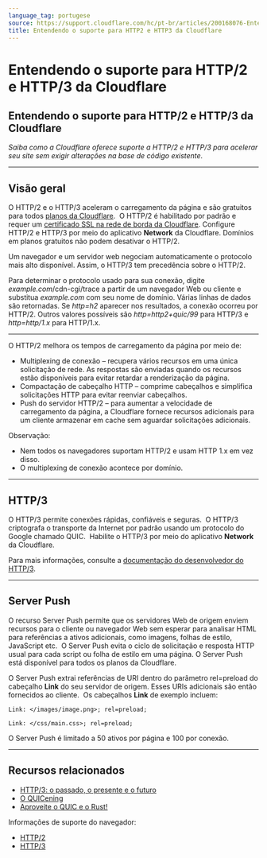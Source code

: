 ```yaml
---
language_tag: portugese
source: https://support.cloudflare.com/hc/pt-br/articles/200168076-Entendendo-o-suporte-para-HTTP-2-e-HTTP-3-da-Cloudflare
title: Entendendo o suporte para HTTP2 e HTTP3 da Cloudflare
---
```


# Entendendo o suporte para HTTP/2 e HTTP/3 da Cloudflare

## Entendendo o suporte para HTTP/2 e HTTP/3 da Cloudflare

_Saiba como a Cloudflare oferece suporte a HTTP/2 e HTTP/3 para acelerar seu site sem exigir alterações na base de código existente._

___

## Visão geral

O HTTP/2 e o HTTP/3 aceleram o carregamento da página e são gratuitos para todos [planos da Cloudflare](http://www.cloudflare.com/plans).  O HTTP/2 é habilitado por padrão e requer um [certificado SSL na rede de borda da Cloudflare](https://support.cloudflare.com/hc/articles/203295200#h_036e2e20-96d8-4199-bb1f-0fbb41b5cdd0). Configure HTTP/2 e HTTP/3 por meio do aplicativo **Network** da Cloudflare. Domínios em planos gratuitos não podem desativar o HTTP/2.

Um navegador e um servidor web negociam automaticamente o protocolo mais alto disponível. Assim, o HTTP/3 tem precedência sobre o HTTP/2. 

Para determinar o protocolo usado para sua conexão, digite _example.com_/cdn-cgi/trace a partir de um navegador Web ou cliente e substitua _example.com_ com seu nome de domínio. Várias linhas de dados são retornadas. Se _http=h2_ aparecer nos resultados, a conexão ocorreu por HTTP/2. Outros valores possíveis são _http=http2+quic/99_ para HTTP/3 e _http=http/1.x_ para HTTP/1.x.

___

O HTTP/2 melhora os tempos de carregamento da página por meio de:

-   Multiplexing de conexão – recupera vários recursos em uma única solicitação de rede. As respostas são enviadas quando os recursos estão disponíveis para evitar retardar a renderização da página.
-   Compactação de cabeçalho HTTP – comprime cabeçalhos e simplifica solicitações HTTP para evitar reenviar cabeçalhos.
-   Push do servidor HTTP/2 – para aumentar a velocidade de carregamento da página, a Cloudflare fornece recursos adicionais para um cliente armazenar em cache sem aguardar solicitações adicionais.

Observação:

-   Nem todos os navegadores suportam HTTP/2 e usam HTTP 1.x em vez disso.
-   O multiplexing de conexão acontece por domínio.

___

## HTTP/3

O HTTP/3 permite conexões rápidas, confiáveis e seguras.  O HTTP/3 criptografa o transporte da Internet por padrão usando um protocolo do Google chamado QUIC.  Habilite o HTTP/3 por meio do aplicativo **Network** da Cloudflare.

Para mais informações, consulte a [documentação do desenvolvedor do HTTP/3](https://developers.cloudflare.com/http3/).

___

## Server Push

O recurso Server Push permite que os servidores Web de origem enviem recursos para o cliente ou navegador Web sem esperar para analisar HTML para referências a ativos adicionais, como imagens, folhas de estilo, JavaScript etc.  O Server Push evita o ciclo de solicitação e resposta HTTP usual para cada script ou folha de estilo em uma página. O Server Push está disponível para todos os planos da Cloudflare.

O Server Push extrai referências de URI dentro do parâmetro rel=preload do cabeçalho **Link** do seu servidor de origem. Esses URIs adicionais são então fornecidos ao cliente.  Os cabeçalhos **Link** de exemplo incluem:

`Link: </images/image.png>; rel=preload;`

`Link: </css/main.css>; rel=preload;`

O Server Push é limitado a 50 ativos por página e 100 por conexão.

___

## Recursos relacionados

-   [HTTP/3: o passado, o presente e o futuro](https://blog.cloudflare.com/http3-the-past-present-and-future/)
-   [O QUICening](https://blog.cloudflare.com/the-quicening/)
-   [Aproveite o QUIC e o Rust!](https://blog.cloudflare.com/enjoy-a-slice-of-quic-and-rust/)

Informações de suporte do navegador: 

-   [HTTP/2](http://caniuse.com/#feat=http2) 
-   [HTTP/3](https://caniuse.com/#feat=http3)
